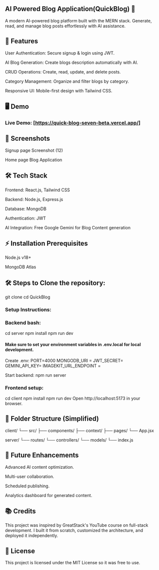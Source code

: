 ## AI Powered Blog Application(QuickBlog) 🚀

A modern AI-powered blog platform built with the MERN stack. Generate, read, and manage blog posts effortlessly with AI assistance.

## 🌟 Features

User Authentication: Secure signup & login using JWT.

AI Blog Generation: Create blogs description automatically with AI.

CRUD Operations: Create, read, update, and delete posts.

Category Management: Organize and filter blogs by category.

Responsive UI: Mobile-first design with Tailwind CSS.

## 🖥️ Demo

### Live Demo: [https://quick-blog-seven-beta.vercel.app/]

## 📸 Screenshots

Signup page Screenshot (12)

Home page Blog Application

## 🛠️ Tech Stack

Frontend: React.js, Tailwind CSS

Backend: Node.js, Express.js

Database: MongoDB

Authentication: JWT

AI Integration: Free Google Gemini for Blog Content generation

## ⚡ Installation Prerequisites

Node.js v18+

MongoDB Atlas

## 🛠️ Steps to Clone the repository:

git clone cd QuickBlog

### Setup Instructions:

### Backend bash:
cd server
npm install
npm run dev

#### Make sure to set your environment variables in .env.local for local development.
Create .env:
PORT=4000 
MONGODB_URI = 
JWT_SECRET= 
GEMINI_API_KEY=
IMAGEKIT_URL_ENDPOINT =

Start backend: npm run server

### Frontend setup:

cd client
npm install 
npm run dev
Open http://localhost:5173 in your browser.

## 📁 Folder Structure (Simplified)
client/ └── src/ ├── components/ ├── context/ ├── pages/ └── App.jsx

server/ └── routes/ └── controllers/ └── models/ └── index.js


## 🚀 Future Enhancements

Advanced AI content optimization.

Multi-user collaboration.

Scheduled publishing.

Analytics dashboard for generated content.

## 📚 Credits

This project was inspired by GreatStack's YouTube course on full-stack development. I built it from scratch, customized the architecture, and deployed it independently.

## 📝 License

This project is licensed under the MIT License so it was free to use.
